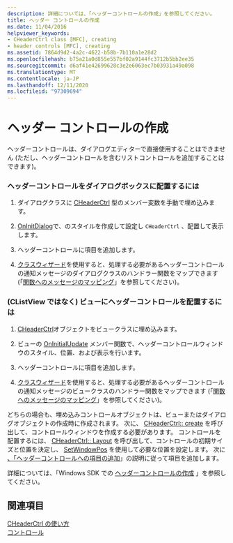 ```yaml
---
description: 詳細については、「ヘッダーコントロールの作成」を参照してください。
title: ヘッダー コントロールの作成
ms.date: 11/04/2016
helpviewer_keywords:
- CHeaderCtrl class [MFC], creating
- header controls [MFC], creating
ms.assetid: 7864d9d2-4a2c-4622-b58b-7b110a1e28d2
ms.openlocfilehash: b75a21a0d855e557bf02a9144fc3712b5bb2ee35
ms.sourcegitcommit: d6af41e42699628c3e2e6063ec7b03931a49a098
ms.translationtype: MT
ms.contentlocale: ja-JP
ms.lasthandoff: 12/11/2020
ms.locfileid: "97309694"
---
```

# <a name="creating-the-header-control"></a>ヘッダー コントロールの作成

ヘッダーコントロールは、ダイアログエディターで直接使用することはできません (ただし、ヘッダーコントロールを含むリストコントロールを追加することはできます)。

### <a name="to-put-a-header-control-in-a-dialog-box"></a>ヘッダーコントロールをダイアログボックスに配置するには

1. ダイアログクラスに [CHeaderCtrl](reference/cheaderctrl-class.md) 型のメンバー変数を手動で埋め込みます。

1. [OnInitDialog](reference/cdialog-class.md#oninitdialog)で、のスタイルを作成して設定し `CHeaderCtrl` 、配置して表示します。

1. ヘッダーコントロールに項目を追加します。

1. [クラスウィザード](reference/mfc-class-wizard.md)を使用すると、処理する必要があるヘッダーコントロールの通知メッセージのダイアログクラスのハンドラー関数をマップできます (「[関数へのメッセージのマッピング](reference/mapping-messages-to-functions.md)」を参照してください)。

### <a name="to-put-a-header-control-in-a-view-not-a-clistview"></a>(CListView ではなく) ビューにヘッダーコントロールを配置するには

1. [CHeaderCtrl](reference/cheaderctrl-class.md)オブジェクトをビュークラスに埋め込みます。

1. ビューの [OnInitialUpdate](reference/cview-class.md#oninitialupdate) メンバー関数で、ヘッダーコントロールウィンドウのスタイル、位置、および表示を行います。

1. ヘッダーコントロールに項目を追加します。

1. [クラスウィザード](reference/mfc-class-wizard.md)を使用すると、処理する必要があるヘッダーコントロールの通知メッセージのビュークラスのハンドラー関数をマップできます (「[関数へのメッセージのマッピング](reference/mapping-messages-to-functions.md)」を参照してください)。

どちらの場合も、埋め込みコントロールオブジェクトは、ビューまたはダイアログオブジェクトの作成時に作成されます。 次に、 [CHeaderCtrl:: create](reference/cheaderctrl-class.md#create) を呼び出して、コントロールウィンドウを作成する必要があります。 コントロールを配置するには、 [CHeaderCtrl:: Layout](reference/cheaderctrl-class.md#layout) を呼び出して、コントロールの初期サイズと位置を決定し、 [SetWindowPos](reference/cwnd-class.md#setwindowpos) を使用して必要な位置を設定します。 次に [、「ヘッダーコントロールへの項目の追加](adding-items-to-the-header-control.md)」の説明に従って項目を追加します。

詳細については、「Windows SDK での [ヘッダーコントロールの作成](/windows/win32/Controls/header-controls) 」を参照してください。

## <a name="see-also"></a>関連項目

[CHeaderCtrl の使い方](using-cheaderctrl.md)<br/>
[コントロール](controls-mfc.md)
